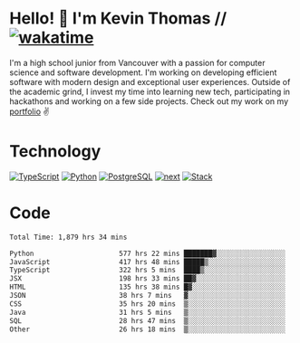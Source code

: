 # Hello! 👋 I'm Kevin Thomas // [![wakatime](https://wakatime.com/badge/user/e9d16d74-e01d-4a37-8086-9257e0bde1c2.svg?style=flat-square)](https://wakatime.com/@e9d16d74-e01d-4a37-8086-9257e0bde1c2)

I'm a high school junior from Vancouver with a passion for computer science and software development. I'm working on developing efficient software with modern design and exceptional user experiences. Outside of the academic grind, I invest my time into learning new tech, participating in hackathons and working on a few side projects. Check out my work on my [portfolio](https://kevinjosethomas.com/) ✌️

# Technology
[![TypeScript](https://github.com/kevinjosethomas/kevinjosethomas/assets/46242684/444b2e5d-659f-41f5-81fe-3abafb75cb6c)](https://kevinjosethomas.com/stack)
[![Python](https://github.com/kevinjosethomas/kevinjosethomas/assets/46242684/34a174c4-54db-4c4e-9842-2324d47cb043)](https://kevinjosethomas.com/stack)
[![PostgreSQL](https://github.com/kevinjosethomas/kevinjosethomas/assets/46242684/46d6de1c-c483-4dc7-ab3a-87763af6fc78)](https://kevinjosethomas.com/stack)
[![next](https://github.com/kevinjosethomas/kevinjosethomas/assets/46242684/bc46bae5-1ad9-42a7-b7a2-427cbde7c994)](https://kevinjosethomas.com/stack)
[![Stack](https://github.com/kevinjosethomas/kevinjosethomas/assets/46242684/0b9b7eeb-8cce-4a56-bffd-3131dd4dd88c)](https://kevinjosethomas.com/stack)




# Code
<!--START_SECTION:waka-->

```txt
Total Time: 1,879 hrs 34 mins

Python                     577 hrs 22 mins ███████▓░░░░░░░░░░░░░░░░░   30.29 %
JavaScript                 417 hrs 48 mins █████▒░░░░░░░░░░░░░░░░░░░   21.92 %
TypeScript                 322 hrs 5 mins  ████▒░░░░░░░░░░░░░░░░░░░░   16.90 %
JSX                        198 hrs 33 mins ██▓░░░░░░░░░░░░░░░░░░░░░░   10.42 %
HTML                       135 hrs 38 mins █▓░░░░░░░░░░░░░░░░░░░░░░░   07.12 %
JSON                       38 hrs 7 mins   ▓░░░░░░░░░░░░░░░░░░░░░░░░   02.00 %
CSS                        35 hrs 20 mins  ▒░░░░░░░░░░░░░░░░░░░░░░░░   01.85 %
Java                       31 hrs 5 mins   ▒░░░░░░░░░░░░░░░░░░░░░░░░   01.63 %
SQL                        28 hrs 47 mins  ▒░░░░░░░░░░░░░░░░░░░░░░░░   01.51 %
Other                      26 hrs 18 mins  ▒░░░░░░░░░░░░░░░░░░░░░░░░   01.38 %
```

<!--END_SECTION:waka-->
